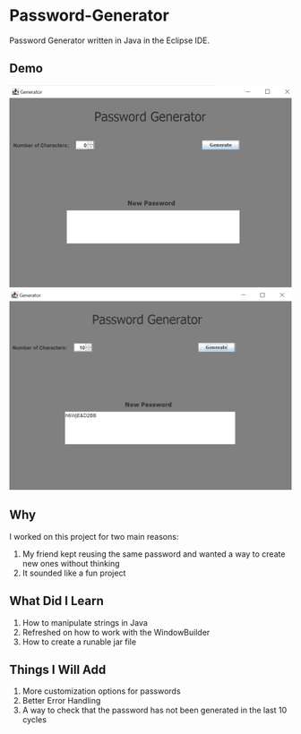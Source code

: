 # Password-Generator

Password Generator written in Java in the Eclipse IDE.

## Demo

![demo](https://github.com/andrewfarmer13/Password-Generator/blob/main/images/passDemo1.png)
![demo](https://github.com/andrewfarmer13/Password-Generator/blob/main/images/passDemo2-1.png)

## Why

I worked on this project for two main reasons:
  1. My friend kept reusing the same password and wanted a way to create new ones without thinking
  2. It sounded like a fun project
  
## What Did I Learn

  1. How to manipulate strings in Java
  2. Refreshed on how to work with the WindowBuilder
  3. How to create a runable jar file
 
## Things I Will Add

  1. More customization options for passwords
  2. Better Error Handling
  3. A way to check that the password has not been generated in the last 10 cycles
